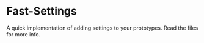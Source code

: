 # Fast-Settings
A quick implementation of adding settings to your prototypes. Read the files for more info.
